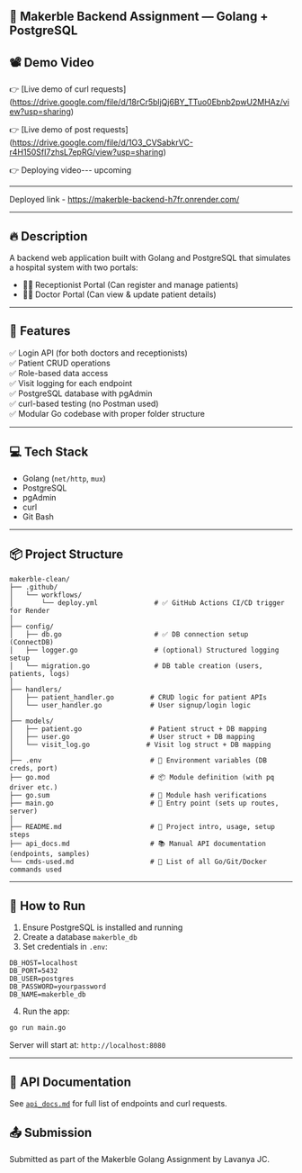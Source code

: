 ## 🏥 Makerble Backend Assignment — Golang + PostgreSQL



## 📽️ Demo Video 

👉 [Live demo of curl requests] (https://drive.google.com/file/d/18rCr5bljQj6BY_TTuo0Ebnb2pwU2MHAz/view?usp=sharing)

👉 [Live demo of post requests] (https://drive.google.com/file/d/1O3_CVSabkrVC-r4H150SfI7zhsL7epRG/view?usp=sharing)

👉  Deploying video--- upcoming


---


Deployed link - https://makerble-backend-h7fr.onrender.com/

---

## 🔥 Description

A backend web application built with Golang and PostgreSQL that simulates a hospital system with two portals:
- 👩‍💼 Receptionist Portal (Can register and manage patients)
- 🧑‍⚕️ Doctor Portal (Can view & update patient details)

---

## 🚀 Features

✅ Login API (for both doctors and receptionists)  
✅ Patient CRUD operations  
✅ Role-based data access  
✅ Visit logging for each endpoint  
✅ PostgreSQL database with pgAdmin  
✅ curl-based testing (no Postman used)  
✅ Modular Go codebase with proper folder structure

---

## 💻 Tech Stack

- Golang (`net/http`, `mux`)
- PostgreSQL
- pgAdmin
- curl
- Git Bash

---

## 📦 Project Structure
```
makerble-clean/
├── .github/
│   └── workflows/
│       └── deploy.yml              # ✅ GitHub Actions CI/CD trigger for Render
│
├── config/
│   ├── db.go                       # ✅ DB connection setup (ConnectDB)
│   ├── logger.go                   # (optional) Structured logging setup
│   └── migration.go                # DB table creation (users, patients, logs)
│
├── handlers/
│   ├── patient_handler.go         # CRUD logic for patient APIs
│   └── user_handler.go            # User signup/login logic
│
├── models/
│   ├── patient.go                 # Patient struct + DB mapping
│   ├── user.go                    # User struct + DB mapping
│   └── visit_log.go              # Visit log struct + DB mapping
│
├── .env                           # 🔐 Environment variables (DB creds, port)
├── go.mod                         # 📦 Module definition (with pq driver etc.)
├── go.sum                         # 🔐 Module hash verifications
├── main.go                        # 🚀 Entry point (sets up routes, server)
│
├── README.md                      # 📘 Project intro, usage, setup steps
├── api_docs.md                    # 📚 Manual API documentation (endpoints, samples)
└── cmds-used.md                   # 📜 List of all Go/Git/Docker commands used
```

---

## 🧪 How to Run

1. Ensure PostgreSQL is installed and running
2. Create a database `makerble_db`
3. Set credentials in `.env`:

```
DB_HOST=localhost  
DB_PORT=5432  
DB_USER=postgres  
DB_PASSWORD=yourpassword  
DB_NAME=makerble_db  
```

4. Run the app:

```bash
go run main.go
```

Server will start at: `http://localhost:8080`

---

## 📘 API Documentation

See [`api_docs.md`](./api_docs.md) for full list of endpoints and curl requests.



## 📤 Submission

Submitted as part of the Makerble Golang Assignment by Lavanya JC.


